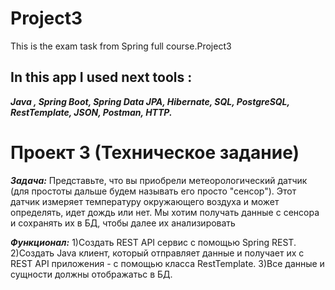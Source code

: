# Project3
This is the exam task from Spring full course.Project3

## In this app I used next tools :
___Java , Spring Boot, Spring Data JPA, Hibernate, SQL, PostgreSQL, RestTemplate, JSON, Postman, HTTP.___

# Проект 3 (Техническое задание)

___Задача:___
Представьте, что вы приобрели метеорологический датчик (для
простоты дальше будем называть его просто "сенсор"). Этот датчик
измеряет температуру окружающего воздуха и может определять,
идет дождь или нет.
Мы хотим получать данные с сенсора и сохранять их в БД, чтобы
далее их анализировать

___Функционал:___
1)Создать REST API сервис с помощью Spring REST.
2)Создать Java клиент, который отправляет данные и получает их с REST API приложения - с помощью класса RestTemplate.
3)Все данные и сущности должны отображатьс в БД.

